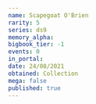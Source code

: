 ```yaml
---
name: Scapegoat O'Brien
rarity: 5
series: ds9
memory_alpha:
bigbook_tier: -1
events: 0
in_portal:
date: 24/08/2021
obtained: Collection
mega: false
published: true
---
```



